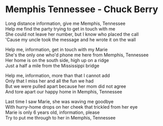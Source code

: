 # Memphis Tennessee - Chuck Berry

Long distance information, give me Memphis, Tennessee\
Help me find the party trying to get in touch with me\
She could not leave her number, but I know who placed the call\
'Cause my uncle took the message and he wrote it on the wall

Help me, information, get in touch with my Marie\
She's the only one who'd phone me here from Memphis, Tennessee\
Her home is on the south side, high up on a ridge\
Just a half a mile from the Mississippi bridge

Help me, information, more than that I cannot add\
Only that I miss her and all the fun we had\
But we were pulled apart because her mom did not agree\
And tore apart our happy home in Memphis, Tennessee

Last time I saw Marie, she was waving me goodbye\
With hurry-home drops on her cheek that trickled from her eye\
Marie is only 6 years old, information, please\
Try to put me through to her in Memphis, Tennessee
